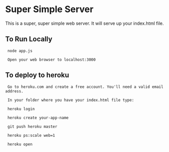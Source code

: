 # Super Simple Server

This is a super, super simple web server. It will serve up your index.html file. 

## To Run Locally

     node app.js

     Open your web browser to localhost:3000

## To deploy to heroku

     Go to heroku.com and create a free account. You'll need a valid email address.

     In your folder where you have your index.html file type:

     heroku login

     heroku create your-app-name

     git push heroku master

     heroku ps:scale web=1

     heroku open


